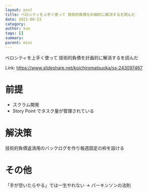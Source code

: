 ```yaml
---
layout: post
title: ベロシティを上手く使って 技術的負債を計画的に解消するを読んだ
date: 2021-06-23
category: 
author: kuu
tags: []
summary: 
parent: misc
---
```


ベロシティを上手く使って 技術的負債を計画的に解消するを読んだ

Link: https://www.slideshare.net/koichiromatsuoka/ss-243097467

# 前提
- スクラム開発
- Story Point でタスク量が管理されている

# 解決策

技術的負債返済用のバックログを作り毎週固定の枠を設ける

# その他

「手が空いたらやる」では一生やれない
-> パーキンソンの法則
